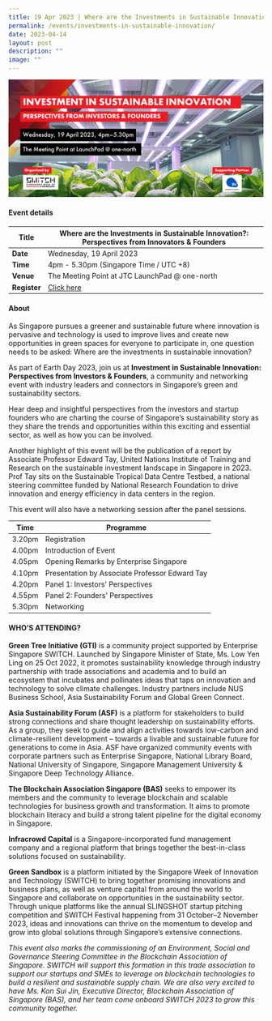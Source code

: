 ```yaml
---
title: 19 Apr 2023 | Where are the Investments in Sustainable Innovation?
permalink: /events/investments-in-sustainable-innovation/
date: 2023-04-14
layout: post
description: ""
image: ""
---
```

![](/images/2023/202304_event%20investments%20in%20sustainable%20innovation.png)

#### Event details


| **Title** | Where are the Investments in Sustainable Innovation?: Perspectives from Innovators & Founders|
| -------- | -------- |
|**Date** | Wednesday, 19 April 2023 
| **Time**    | 4pm - 5.30pm (Singapore Time / UTC +8) |
|**Venue** | The Meeting Point at JTC LaunchPad @ one-north
| **Register** |   [Click here](https://www.eventbrite.com/e/investment-in-sustainable-innovation-perspectives-from-investors-founder-tickets-606897927037) |

#### About

As Singapore pursues a greener and sustainable future where innovation is pervasive and technology is used to improve lives and create new opportunities in green spaces for everyone to participate in, one question needs to be asked: Where are the investments in sustainable innovation?

As part of Earth Day 2023, join us at **Investment in Sustainable Innovation: Perspectives from Investors & Founders**, a community and networking event with industry leaders and connectors in Singapore’s green and sustainability sectors.

Hear deep and insightful perspectives from the investors and startup founders who are charting the course of Singapore’s sustainability story as they share the trends and opportunities within this exciting and essential sector, as well as how you can be involved.

Another highlight of this event will be the publication of a report by Associate Professor Edward Tay, United Nations Institute of Training and Research on the sustainable investment landscape in Singapore in 2023. Prof Tay sits on the Sustainable Tropical Data Centre Testbed, a national steering committee funded by National Research Foundation to drive innovation and energy efficiency in data centers in the region.

This event will also have a networking session after the panel sessions.

| Time | Programme | 
| -------- | --------- | 
| 3.20pm | Registration |
| 4.00pm | Introduction of Event| 
| 4.05pm | Opening Remarks by Enterprise Singapore|
| 4.10pm | Presentation by Associate Professor Edward Tay |
| 4.20pm | Panel 1: Investors' Perspectives |
| 4.55pm | Panel 2: Founders' Perspectives |
| 5.30pm | Networking |

#### WHO’S ATTENDING?

**Green Tree Initiative (GTI)** is a community project supported by Enterprise Singapore SWITCH. Launched by Singapore Minister of State, Ms. Low Yen Ling on 25 Oct 2022, it promotes sustainability knowledge through industry partnership with trade associations and academia and to build an ecosystem that incubates and pollinates ideas that taps on innovation and technology to solve climate challenges. Industry partners include NUS Business School, Asia Sustainability Forum and Global Green Connect.

**Asia Sustainability Forum (ASF)** is a platform for stakeholders to build strong connections and share thought leadership on sustainability efforts. As a group, they seek to guide and align activities towards low-carbon and climate-resilient development – towards a livable and sustainable future for generations to come in Asia. ASF have organized community events with corporate partners such as Enterprise Singapore, National Library Board, National University of Singapore, Singapore Management University & Singapore Deep Technology Alliance.

**The Blockchain Association Singapore (BAS)** seeks to empower its members and the community to leverage blockchain and scalable technologies for business growth and transformation. It aims to promote blockchain literacy and build a strong talent pipeline for the digital economy in Singapore.

**Infracrowd Capital** is a Singapore-incorporated fund management company and a regional platform that brings together the best-in-class solutions focused on sustainability.

**Green Sandbox** is a platform initiated by the Singapore Week of Innovation and Technology (SWITCH) to bring together promising innovations and business plans, as well as venture capital from around the world to Singapore and collaborate on opportunities in the sustainability sector. Through unique platforms like the annual SLINGSHOT startup pitching competition and SWITCH Festival happening from 31 October–2 November 2023, ideas and innovations can thrive on the momentum to develop and grow into global solutions through Singapore’s extensive connections.  

*This event also marks the commissioning of an Environment, Social and Governance Steering Committee in the Blockchain Association of Singapore. SWITCH will support this formation in this trade association to support our startups and SMEs to leverage on blockchain technologies to build a resilient and sustainable supply chain. We are also very excited to have Ms. Kon Sui Jin, Executive Director, Blockchain Association of Singapore (BAS), and her team come onboard SWITCH 2023 to grow this community together.*